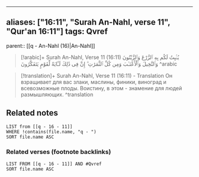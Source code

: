 
---
aliases: ["16:11", "Surah An-Nahl, verse 11", "Qur'an 16:11"]
tags: Qvref
---

parent:: [[q - An-Nahl (16)|An-Nahl]]

> [!arabic]+ Surah An-Nahl, Verse 11 (16:11)
> <span class="quran-arabic">يُنۢبِتُ لَكُم بِهِ ٱلزَّرْعَ وَٱلزَّيْتُونَ وَٱلنَّخِيلَ وَٱلْأَعْنَـٰبَ وَمِن كُلِّ ٱلثَّمَرَٰتِ ۗ إِنَّ فِى ذَٰلِكَ لَـَٔايَةً لِّقَوْمٍ يَتَفَكَّرُونَ</span>
^arabic

> [!translation]+ Surah An-Nahl, Verse 11 (16:11) - Translation
> Он взращивает для вас злаки, маслины, финики, виноград и всевозможные плоды. Воистину, в этом - знамение для людей размышляющих.
^translation



## Related notes
```dataview
LIST from [[q - 16 - 11]]
WHERE !contains(file.name, "q - ")
SORT file.name ASC
```

### Related verses (footnote backlinks)
```dataview
LIST FROM [[q - 16 - 11]] AND #Qvref
SORT file.name ASC
```


